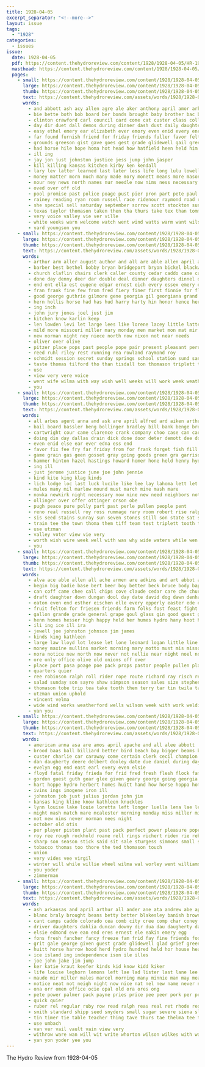 ```yaml
---
title: 1928-04-05
excerpt_separator: "<!--more-->"
layout: issue
tags:
  - "1928"
categories:
  - issues
issue:
  date: 1928-04-05
  pdf: https://content.thehydroreview.com/content/1928/1928-04-05/HR-1928-04-05.pdf
  masthead: https://content.thehydroreview.com/content/1928/1928-04-05/masthead/HR-1928-04-05.jpg
  pages:
    - small: https://content.thehydroreview.com/content/1928/1928-04-05/small/HR-1928-04-05-01.jpg
      large: https://content.thehydroreview.com/content/1928/1928-04-05/large/HR-1928-04-05-01.jpg
      thumb: https://content.thehydroreview.com/content/1928/1928-04-05/thumbnails/HR-1928-04-05-01.jpg
      text: https://content.thehydroreview.com/assets/words/1928/1928-04-05/HR-1928-04-05-01.txt
      words:
        - and abbott ash acy allen agre ale aker anthony april amor arkansas anna august ago all are alvis aid agnes
        - bie bette both bob board ber bonds brought baby brother bac batty brothers bec bascom burkhalter basi born baz bone bradley boys buter bill barber browne bobby baptist business been big but ballew
        - clinton crawford carl council card come cat custer class collins chas chick caddo cap call chief col cash city cater church county childre collie court chamber charles corro coffee
        - day dir duet dall demos during dinner dash dust daily daughter done dail deputy days daring death dunn deal
        - easy ethel emery ear elizabeth ever emory even enid every ene ery erick
        - far found furnish friend for friday friends fuller favor felton force from fore fair few full fitzpatrick fine frost fariss fort folks foy fee fail free frances first fic forget former
        - grounds greeson gist gave goes gest grade glidewell gail green good glee
        - had horse hile hope homa hot head how hatfield heen held him hen her hardware heart hom haye home hyde hing high hinton has hold hesser husband hike harr house hafer hydro hell hira hore
        - ill ing
        - jay jon just johnston justice jess jump john jasper
        - kill killing kansas kitchen kirby ken kendall
        - lary lev latter learned last later less life long lulu lowell lis lorene lillian large lenore lee letter left like lue little live leo lawyer liv line lem lied lansburg
        - money matter morn much many made mory monett means more masoner mille moore mede mise man moody melba matters mcintyre miles marr ming mur miss maxwell mares most main men monday minor miller mon morning march might
        - nour ney news north names nur needle now nims ness necessary night not
        - oved over off old
        - pool promise past police poage pust pier pron part pete paul page parker patrick plan place post phillips pro phil pay pastor pearl present
        - rainey reading ryan room russell race ridenour raymond road ross rex roy read rain raney rood rest
        - she special sell saturday september sorrow scott stockton sunday soon sale ser severa simmons son shock storts said second strong see susie sand school staples sic sine sat sandlin settles show simpson state sergeant story set seems sorrows stables seven states sons sun sister
        - texas taylor thomason taken then tha thurs take tex than tommie tain tho thet thelma topic telling thing ting the tiny thom thacker them tell track
        - very voice valley vie ver ville
        - white weeks warn welcome watch went wind watts warm want wilson week watt west walle wright wells well won wate with will wait works while willa wyatt willing witt wife worth was
        - yard youngson you
    - small: https://content.thehydroreview.com/content/1928/1928-04-05/small/HR-1928-04-05-02.jpg
      large: https://content.thehydroreview.com/content/1928/1928-04-05/large/HR-1928-04-05-02.jpg
      thumb: https://content.thehydroreview.com/content/1928/1928-04-05/thumbnails/HR-1928-04-05-02.jpg
      text: https://content.thehydroreview.com/assets/words/1928/1928-04-05/HR-1928-04-05-02.txt
      words:
        - arthur arm aller august author and all are able allen april arkansas asa
        - barber best bethel bobby bryan bridgeport bryon bickel blackwell band both banks berl better ballou but baldwin browne business byron back binger bickell bill been brought bro
        - church claflin chairs clerk caller county cedar caddo came carpentar court creek choice crosswhite course come chesterfield cordell city college charles can con close cattle
        - done day denny deer dar double deal dinner daughters dinnel days daughter
        - end ent ella est eugene edgar ernest eich every essex emery elk easter
        - fran frank fine few from fred fiery finer first finnie for flansburg friday fay fell fairy fost farra fruit fresh folks foster fare fand forget
        - good george guthrie gilmore gene georgia gil georgiana grand glad gillett grady garrison guy gregor guest gave
        - hern hollis horse had has hud harry harty hin honor hence her herndon host house hon hite held him hudson home hier hike harvey hinton hydro
        - ing inch
        - john jury jones joel just jim
        - kitchen know karlin keep
        - len lowden levi let large lees like lorene lacey little latter line life lena last lambert look league
        - mild more missouri miller mary monday men market mon mat mir mable mason martin maxine mail murphey most meals made morning mai may miss
        - new norman night ney niece north now nixon not near needs
        - oliver over olive
        - pitzer place pops past people pope pair present pleasant perrin plants per pete porch price piano
        - reed ruhl riley rest running rea rowland raymond roy
        - schmidt session secret sunday springs school station sund sani saturday sor sisson stange sedan surprise state sermons son stutzman spain smith supply strong skaggs stay sam sunda stout she subject sister special swartzendruber sun standard sybil sheriff sullens
        - taste thomas tilford tho than tisdall ton thomason triplett town them texas thy the teacher townsend ture tue thelma
        - use
        - view very vere voice
        - went wife wilma with way wish well weeks will work week weather was win won weatherford worn wei worthy weathers
        - you
    - small: https://content.thehydroreview.com/content/1928/1928-04-05/small/HR-1928-04-05-03.jpg
      large: https://content.thehydroreview.com/content/1928/1928-04-05/large/HR-1928-04-05-03.jpg
      thumb: https://content.thehydroreview.com/content/1928/1928-04-05/thumbnails/HR-1928-04-05-03.jpg
      text: https://content.thehydroreview.com/assets/words/1928/1928-04-05/HR-1928-04-05-03.txt
      words:
        - all arbes agent anna and ask are april alfred ard aiken arthur
        - bail board bassler beng bollinger bradley bill bank benge brothers bowersock best bright butler baby buick brought bartgis body bradle been bring
        - cartwright cour came clarence crank company choo case can car cedar crawl clinton corn chester claude county caddo city cost chapman come
        - doing din day dallas drain dick done door deter demott dee down doug dinner diamond days
        - even enid else ear ever edna ess end
        - favor fix fee fry far friday from for frank forget fish fill furnish fine fisher fred fam frost floor florence fly few fleeman ford
        - game grain gas geen gosset gray going goods green gra garrison geary given good
        - hammer hinton hazel hastings howard homer hone held henry hydro home hail heard house her had how hodge helps hasting hany has him hundred
        - ing ill
        - just jerome justice june joe john jennie
        - kind kite king klag kinds
        - lich lodge loc last luck lucile like lee lay lahoma lett let lena
        - mules many mil marlow mound must march mine mash mare
        - nowka newkirk night necessary now nine new need neighbors notice north nie
        - ollinger over offer ottinger orson obe
        - pugh peace pure polly part past perle pullen people pent
        - reno real russell roy ross rummage rary room robert rise ralph rose robertson
        - sis seed stains sunray sun seven stones still son state sat sterling sack stutzman season sick screen sum said spring show special sherwin soon she smith service school shamrock saturday sunday sale set sund
        - train tee the town thoma them tiff team test triplett tooth texas tri tom
        - use utzman
        - valley voter view vie very
        - worth wish wire week well with was why wide waters while wen ward williams wil walker went wykert works will wee weatherford work willeford whitchurch white windows wesley walter weekly
        - you
    - small: https://content.thehydroreview.com/content/1928/1928-04-05/small/HR-1928-04-05-04.jpg
      large: https://content.thehydroreview.com/content/1928/1928-04-05/large/HR-1928-04-05-04.jpg
      thumb: https://content.thehydroreview.com/content/1928/1928-04-05/thumbnails/HR-1928-04-05-04.jpg
      text: https://content.thehydroreview.com/assets/words/1928/1928-04-05/HR-1928-04-05-04.txt
      words:
        - alva ace able allen all ache armen are adkins and art abbot area ard atta april apache adolph
        - begin big badie base bert beer boy better beck bruce body baptist born battle bandy ballew ball book burst bank bridgeport bridge blanche babe business brought bradley back bunch barnard buyers bill bart
        - can coff came chee call chips cove claude cedar care che church canyon city cry cream creek cal carl con come cattle col charley custer cartwright cleo cox clee craft courts corn cecil carpen curnutt
        - draft daughter down dungan dool day date david dog dawn denham dise during dinner dooley deer
        - eaton even end esther eischen elle every epperly easter ede eva estes eagle ery edith ever emerson erford
        - fruit felton for friesen friends farm folks fost feast fight frank fair foreman fete from friday
        - gallon grande grade general grape goul glass gin good guest geary gibson gher german green graham gregg grit
        - henn homes hesser high happy held her humes hydro hany hoot hold herford harry half heart has hinton hodgson him hand howard had ham hero hair hom henry hone home
        - ili ing ice ill ira
        - jewell joe johnston johnson jim james
        - kinds king kathleen
        - large law lloyd lot lease let lone leonard logan little line long lemons lee like ler last lie lake look
        - money maxine mullins market morning mary motto must mis missouri monday morgan miss miller morn mckee might marshall mar maple mildred missi means made much messer mackey merl march most mexico
        - nora notice new north now never not nellie near night noel noon neil netherton nick
        - ore only office olive old onions off over
        - place port pasa poage poe pack props pastor people pullen planer perry pele
        - quarters quier
        - ree robinson ralph roll rider rope route richard ray risch reynolds russell rin raney reach real renee radio rio res reps
        - salad sunday son sayre shaw simpson season sales size stephenson saturday sam service save schmidt snow savannah sick scott shuman sale star spring smith sunda strong south shape school suite sun scale staples sturgill see sell stand
        - thomason tobe trip tea take tooth them terry tar tin twila talk tie the tene than town trull
        - utzman union uphold
        - vincent velma
        - wide wind works weatherford wells wilson week with work welding why write will wood western was walt west weathers war white wil wife well
        - yan you
    - small: https://content.thehydroreview.com/content/1928/1928-04-05/small/HR-1928-04-05-05.jpg
      large: https://content.thehydroreview.com/content/1928/1928-04-05/large/HR-1928-04-05-05.jpg
      thumb: https://content.thehydroreview.com/content/1928/1928-04-05/thumbnails/HR-1928-04-05-05.jpg
      text: https://content.thehydroreview.com/assets/words/1928/1928-04-05/HR-1928-04-05-05.txt
      words:
        - american anna asa are amos april apache and all alee abbott
        - brood baas ball billiard better bird beach bay bigger beams bear big bunch buy basic bring best black barney been business bill baby bradley
        - custer charlie car caraway come certain clerk cecil champion council cough carry close col collier caller city chick credit cody
        - dan daugherty deere delbert dooley date due daniel during days ditmore day
        - evelyn egg end east earl every even elsie
        - floyd fatal friday frieda for frid fred fresh flesh flock fam first front from farm forrest
        - gordon guest guth gear glee given geary george going georgia glen grain getting gray greeson good
        - hart hoppe hydro herbert homes huitt hand how horse hoppa home has head henry helm her harvey held hinton
        - ivins ings imogene iron ill
        - johnston job just julius jordan john jim
        - kansas king kline know kathleen knuckles
        - lynn louise lake louie loretta left longer luella lena lae leonard lights lies light louis list let ler lee les large lever
        - might mash match mare mcalester morning monday miss miller mile mildred meg mil more mary meal mares marlett morgan
        - not new nims never norman nees night
        - october old otis
        - per player piston plant past pack perfect power pleasure pope pedrick part
        - roy ree rough rockhold roane rell rings richert riden rie rebel ralph riding real ross ready riggs
        - sharp son season stick said sit sale sturgess simmons small sun show she start span swift seams suit sell smooth stange saturday store smith stock stein sunday scott summer shaw sick see
        - tobacco thomas too thore the ted thomason touch
        - union
        - very vides vee virgil
        - winter will while willie wheel wilma wal worley went williams wyatt washington was wes wayne welder walter week weight work walker with wind
        - you yoder
        - zimmerman
    - small: https://content.thehydroreview.com/content/1928/1928-04-05/small/HR-1928-04-05-06.jpg
      large: https://content.thehydroreview.com/content/1928/1928-04-05/large/HR-1928-04-05-06.jpg
      thumb: https://content.thehydroreview.com/content/1928/1928-04-05/thumbnails/HR-1928-04-05-06.jpg
      text: https://content.thehydroreview.com/assets/words/1928/1928-04-05/HR-1928-04-05-06.txt
      words:
        - ash arkansas and april arthur all ander ane ata andrew abe apple ang are ave alva ator ask alice
        - blanc braly brought beans betty better blakesley banish browne bloom binder bon barber butter ben barnes been bandy bar baby but bone ber buyer bonham bring brad bryan best berger bradley board broad
        - cant camps caddo colorado cea comb city cree comp char coney colony comes carver cante crisp cor chet cee chest cordell cotton can care clerk clarence cleve county cabbage corn cash chas canna
        - driver daughters dahlia duncan downy dir dua dau daugherty dan dunn dark david detweiler days duke dinner day dun daughter
        - elsie edmond eve ean end eres ernest ele eakin emery egg
        - fons fresh fancher fancy freeze fam frid fay fine friends foot front former fair ford farm frank for few freeburg from farrell first friday flock folks fer
        - grit gale george given guest grade glidewell glad grief green griffin gene gaster grass ginger good grover gallon
        - huitt horse harrow hood herd hydro hundred held hor house head has heidebrecht hamilton happ hattie husband harness hone henry home herndon hoe hay how herbert har harmony health hen hardin howse hopewell hope her
        - ice island ing independence ison ile illes
        - joe john jake jim jump
        - ker katie kraut keefer kinds kid know kidd kiker
        - life louise leghorn lemons left lae lad lister last lane lee lear line large liggett lim leona living list lone let lantz
        - maude mir miller males marcel morning many minnie man may mea meek mate more mete means max miss mares mclarty miler meal miles mis milk mond mall miata monday mobile missouri morgan mexico mary merry must march most
        - notice neat not neigh night now nice nat nel new name never ner
        - ona orr omen office ocie opal old ora ores ong
        - pete power palmer pack payne pries price pee peer pork per porch purchase pase pare parr pile pauline prayer pole pro pears pounds public pump pledge pearl pho pay pope pound plants past present packard president peach paci
        - quick quier
        - ruber rel regular ruby row read ralph reas real ret rhode red rita running riggs rawleigh roy reynolds rummage road ruth ray
        - smith standard shipp seed snyders small sugar severe siena slagell size ser sauer schantz sunday strain staples say seek sue short stay spring schoo still setting stanley store swartzendruber stacey she south star senda second sid salle shown serene simmons see sen school sale sick single sell sun sal stock sudan state son stead sunda saturday sister
        - tin timer tie table teacher thing tave thurs tae thelma tee then take try them tees taken toper thom the toon tine thro thea tho trees tea
        - use umbach
        - van ver vail vault vain view very
        - withrow ware wan will wit write whorton wilson wilkes with way west week was well walter wheat wood weeks won white wate went
        - yan yon yoder yee you
---
```


The Hydro Review from 1928-04-05

<!--more-->

